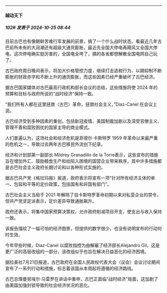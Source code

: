 ﻿
*****

####  越动天下  
##### 102#       发表于 2024-10-25 08:44

目前古巴也有像朝鲜苦难行军发展的前景，搞了一个什么战时状态，看最近几年古巴前所未有的大润潮还有超级大通货膨胀，最近先全国大停电再飓风又全国大停电，这次停电确实挺厉害的，全国电全垮了，搞的各省都想解散全国电网自己玩了。

古巴政府周日晚间表示，将加大价格管控力度，继续打击逃税行为，以期抑制不断膨胀的财政赤字和不断上升的通货膨胀，而这些因素已经严重破坏了古巴经济。

据古巴国家媒体对古巴最高行政机构部长会议的总结，这些措施将使 2024 年的预算和目标与政府所说的“战时经济”保持一致。

“我们所有人都在这里拯救（古巴）革命，拯救社会主义，”Diaz-Canel 在会议上说。

古巴经济受到多种因素的重创，包括新冠疫情、美国制裁加剧以及深受官僚主义、管理不善和腐败困扰的国家主导的商业模式。

人们普遍认为，这场社会和经济危机是菲德尔·卡斯特罗 1959 年革命以来最严重的危机之一，导致过去两年古巴移民外流创下纪录。

经济和计划部第一副部长 Mildrey Granadillo de la Torre表示，这些宣布的措施旨在增加外汇、鼓励粮食生产和给陷入困境的国营企业带来秩序，其中许多措施都是古巴社会主义政府长期讨论和以各种形式实施的。

据古巴共产党《格拉玛报》报道，政府表示将宣布一项“针对所有经济主体的单一、包容和平等的定价政策，包括国有和非国有部门”。

古巴社会主义当局于 2021 年解除了自卡斯特罗革命初期以来对私营企业的禁令，但共产党坚定派表示，定价差异导致通胀飙升。

政府还表示，将集中国家预算决策权，允许政府削减项目开支，使支出与收入保持一致。

该报告描绘了一幅可怕的经济图景，但提供的数字很少，也没有说明宣布的行动何时生效。

今年早些时候，Diaz-Canel 以腐败指控为由解雇了经济部长Alejandro Gil，这是更广泛的高层改组的一部分，该改组似乎也旨在解决日益恶化的经济困境。

据拉美社7月21日报道，古巴政府在全国人民政权代表大会（议会）会议讨论期间宣布了一系列行动和措施，标志着该国从本周起将遵循的经济路线。

古巴总理曼努埃尔·马雷罗在讲话中重申，古巴正面临“战时经济”局面，这加剧了由美国加强封锁导致的社会经济状况的恶化。

